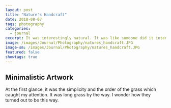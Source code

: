 ```yaml
---
layout: post
title: "Nature's Handcraft"
date: 2018-08-07
tags: photography
categories:
  - journal
excerpt: It was interestingly natural. It was like someone did it intentionally, but no, it was an artwork by nature itself.
image: /images/Journal/Photography/natures_handcraft.JPG
image-sm: /images/Journal/Photography/natures_handcraft.JPG
featured: false
showtags: true
---
```


## Minimalistic Artwork

At the first glance, it was the simplicity and the order of the grass which caught my attention. It was long grass by the way. I wonder how they turned out to be this way.